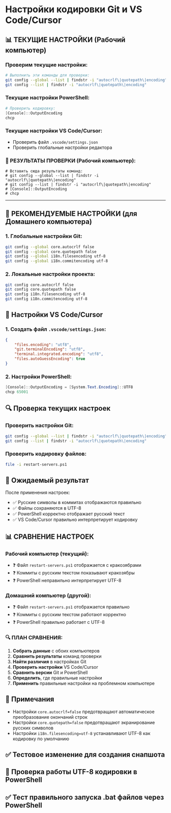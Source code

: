 # Настройки кодировки Git и VS Code/Cursor

## 📊 ТЕКУЩИЕ НАСТРОЙКИ (Рабочий компьютер)

### Проверим текущие настройки:
```bash
# Выполнить эти команды для проверки:
git config --global --list | findstr -i "autocrlf\|quotepath\|encoding"
git config --list | findstr -i "autocrlf\|quotepath\|encoding"
```

### Текущие настройки PowerShell:
```powershell
# Проверить кодировку:
[Console]::OutputEncoding
chcp
```

### Текущие настройки VS Code/Cursor:
- Проверить файл `.vscode/settings.json`
- Проверить глобальные настройки редактора

### 📝 РЕЗУЛЬТАТЫ ПРОВЕРКИ (Рабочий компьютер):
```
# Вставить сюда результаты команд:
# git config --global --list | findstr -i "autocrlf\|quotepath\|encoding"
# git config --list | findstr -i "autocrlf\|quotepath\|encoding"
# [Console]::OutputEncoding
# chcp
```

---

## 🔧 РЕКОМЕНДУЕМЫЕ НАСТРОЙКИ (для Домашнего компьютера)

### 1. Глобальные настройки Git:
```bash
git config --global core.autocrlf false
git config --global core.quotepath false
git config --global i18n.filesencoding utf-8
git config --global i18n.commitencoding utf-8
```

### 2. Локальные настройки проекта:
```bash
git config core.autocrlf false
git config core.quotepath false
git config i18n.filesencoding utf-8
git config i18n.commitencoding utf-8
```

## 🔧 Настройки VS Code/Cursor

### 1. Создать файл `.vscode/settings.json`:
```json
{
    "files.encoding": "utf8",
    "git.terminalEncoding": "utf8",
    "terminal.integrated.encoding": "utf8",
    "files.autoGuessEncoding": true
}
```

### 2. Настройки PowerShell:
```powershell
[Console]::OutputEncoding = [System.Text.Encoding]::UTF8
chcp 65001
```

## 🔍 Проверка текущих настроек

### Проверить настройки Git:
```bash
git config --global --list | findstr -i "autocrlf\|quotepath\|encoding"
git config --list | findstr -i "autocrlf\|quotepath\|encoding"
```

### Проверить кодировку файлов:
```bash
file -i restart-servers.ps1
```

## 🎯 Ожидаемый результат

После применения настроек:
- ✅ Русские символы в коммитах отображаются правильно
- ✅ Файлы сохраняются в UTF-8
- ✅ PowerShell корректно отображает русский текст
- ✅ VS Code/Cursor правильно интерпретирует кодировку

## 📊 СРАВНЕНИЕ НАСТРОЕК

### Рабочий компьютер (текущий):
- ❓ Файл `restart-servers.ps1` отображается с кракозябрами
- ❓ Коммиты с русским текстом показывают кракозябры
- ❓ PowerShell неправильно интерпретирует UTF-8

### Домашний компьютер (другой):
- ❓ Файл `restart-servers.ps1` отображается правильно
- ❓ Коммиты с русским текстом работают корректно
- ❓ PowerShell правильно работает с UTF-8

### 🔍 ПЛАН СРАВНЕНИЯ:
1. **Собрать данные** с обоих компьютеров
2. **Сравнить результаты** команд проверки
3. **Найти различия** в настройках Git
4. **Проверить настройки** VS Code/Cursor
5. **Сравнить версии** Git и PowerShell
6. **Определить**, где правильные настройки
7. **Применить** правильные настройки на проблемном компьютере

## 📝 Примечания

- Настройки `core.autocrlf=false` предотвращают автоматическое преобразование окончаний строк
- Настройки `core.quotepath=false` предотвращают экранирование русских символов
- Настройки `i18n.filesencoding=utf-8` устанавливают UTF-8 как кодировку по умолчанию

## ✅ Тестовое изменение для создания снапшота
## 🎯 Проверка работы UTF-8 кодировки в PowerShell
## ✅ Тест правильного запуска .bat файлов через PowerShell
